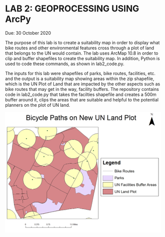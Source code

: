 # LAB 2: GEOPROCESSING USING ArcPy
Due: 30 October 2020

The purpose of this lab is to create a suitability map in order to display what bike routes and other environmental features cross through a plot of land that belongs to the UN would contain. The lab uses ArcMap 10.8 in order to clip and buffer shapefiles to create the suitability map. In addition, Python is used to code these commands, as shown in lab2_code.py. 

The inputs for this lab were shapefiles of parks, bike routes, facilities, etc. and the output is a suitability map showing areas within the zip shapefile, which is the UN Plot of Land that are impacted by the other aspects such as bike routes that may get in the way, facility buffers. The repository contains code in lab2_code.py that takes the facilties shapefile and creates a 500m buffer around it, clips the areas that are suitable and helpful to the potential planners on the plot of UN land.


![](lab2image/Lab2.jpg)
